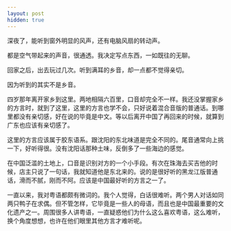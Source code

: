 ```yaml
---
layout: post
hidden: true
---
```

深夜了，能听到窗外明显的风声，还有电脑风扇的转动声。

都是空气带起来的声音，很通透。我决定写点东西，一如既往的无聊。

回家之后，出去玩过几次。听到满耳的乡音，却一点都不觉得亲切。

因为听到的其实不是乡音。

四岁那年离开家乡到这里。两地相隔六百里，口音却完全不一样。我还没掌握家乡的方言时，就到了这里，这里的方言也学不会，只好说着混合音版的普通话。到哪里都没有亲切感，好在说的毕竟是中文。等以后离开中国了再回来的时候，就算到广东也应该有亲切感了。

这里的方言应该属于胶东语系。跟沈阳的东北味道是完全不同的。尾音通常向上挑一下，好听得很。没有沈阳话那种土味，反倒多了一些海边的感觉。

在中国泛滥的土地上，口音是识别对方的一个小手段。有次在珠海去买吉他的时候，店主只说了一句话，我就知道他是东北来的。说的是很好听的黑龙江版普通话，滑而不腻，刚而不阿。应该是中国最好听的方言之一了。

一直以来，我对粤语都颇有微词的。我个人觉得，白话很难听。两个男人对话如同两只鸭子在求偶。但不管怎样，它毕竟是一些人的母语，而且也是中国最重要的文化遗产之一。周围很多人讲粤语，一直疑惑他们为什么这么喜欢粤语，这么难听，换个角度想想，也许在他们眼里其他方言才难听呢。